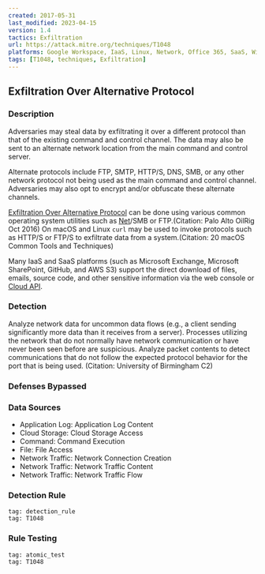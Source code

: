 ```yaml
---
created: 2017-05-31
last_modified: 2023-04-15
version: 1.4
tactics: Exfiltration
url: https://attack.mitre.org/techniques/T1048
platforms: Google Workspace, IaaS, Linux, Network, Office 365, SaaS, Windows, macOS
tags: [T1048, techniques, Exfiltration]
---
```


## Exfiltration Over Alternative Protocol

### Description

Adversaries may steal data by exfiltrating it over a different protocol than that of the existing command and control channel. The data may also be sent to an alternate network location from the main command and control server.  

Alternate protocols include FTP, SMTP, HTTP/S, DNS, SMB, or any other network protocol not being used as the main command and control channel. Adversaries may also opt to encrypt and/or obfuscate these alternate channels. 

[Exfiltration Over Alternative Protocol](https://attack.mitre.org/techniques/T1048) can be done using various common operating system utilities such as [Net](https://attack.mitre.org/software/S0039)/SMB or FTP.(Citation: Palo Alto OilRig Oct 2016) On macOS and Linux <code>curl</code> may be used to invoke protocols such as HTTP/S or FTP/S to exfiltrate data from a system.(Citation: 20 macOS Common Tools and Techniques)

Many IaaS and SaaS platforms (such as Microsoft Exchange, Microsoft SharePoint, GitHub, and AWS S3) support the direct download of files, emails, source code, and other sensitive information via the web console or [Cloud API](https://attack.mitre.org/techniques/T1059/009).

### Detection

Analyze network data for uncommon data flows (e.g., a client sending significantly more data than it receives from a server). Processes utilizing the network that do not normally have network communication or have never been seen before are suspicious. Analyze packet contents to detect communications that do not follow the expected protocol behavior for the port that is being used. (Citation: University of Birmingham C2)

### Defenses Bypassed



### Data Sources

  - Application Log: Application Log Content
  -  Cloud Storage: Cloud Storage Access
  -  Command: Command Execution
  -  File: File Access
  -  Network Traffic: Network Connection Creation
  -  Network Traffic: Network Traffic Content
  -  Network Traffic: Network Traffic Flow
### Detection Rule

```query
tag: detection_rule
tag: T1048
```

### Rule Testing

```query
tag: atomic_test
tag: T1048
```
